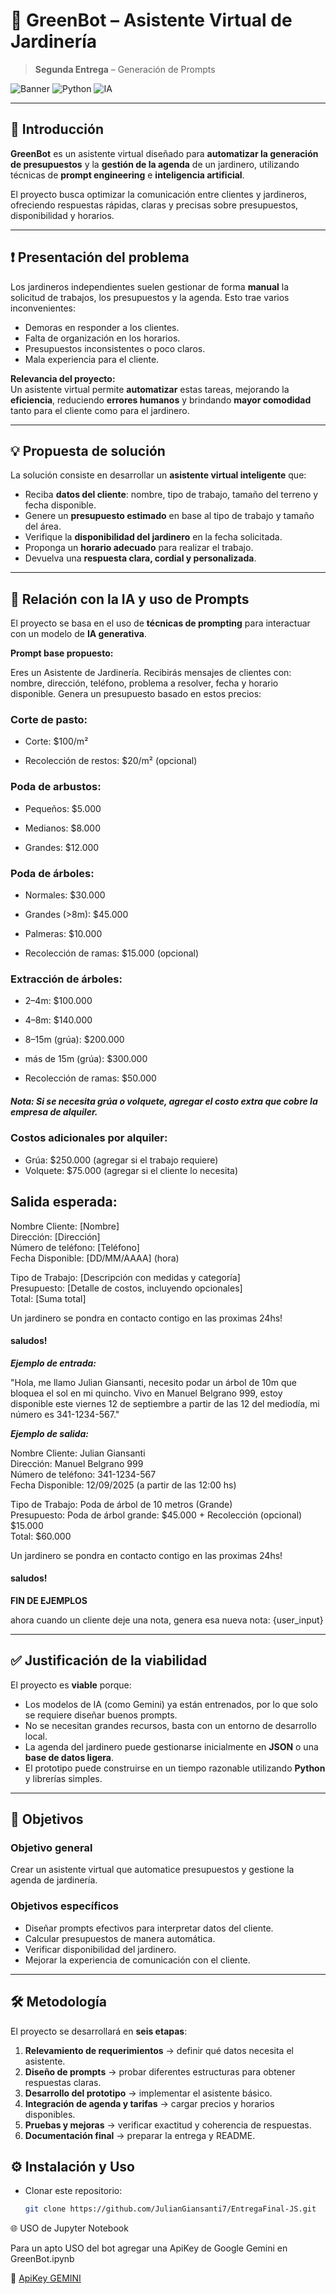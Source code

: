 # 🌿 GreenBot – Asistente Virtual de Jardinería  
> **Segunda Entrega** – Generación de Prompts  

![Banner](https://img.shields.io/badge/Estado-En%20Desarrollo-yellow)
![Python](https://img.shields.io/badge/Python-3.10-blue)
![IA](https://img.shields.io/badge/IA-Prompt%20Engineering-green)

---

## 📝 Introducción  

**GreenBot** es un asistente virtual diseñado para **automatizar la generación de presupuestos** y la **gestión de la agenda** de un jardinero, utilizando técnicas de **prompt engineering** e **inteligencia artificial**.  

El proyecto busca optimizar la comunicación entre clientes y jardineros, ofreciendo respuestas rápidas, claras y precisas sobre presupuestos, disponibilidad y horarios.

---

## ❗ Presentación del problema  

Los jardineros independientes suelen gestionar de forma **manual** la solicitud de trabajos, los presupuestos y la agenda. Esto trae varios inconvenientes:  

- Demoras en responder a los clientes.  
- Falta de organización en los horarios.  
- Presupuestos inconsistentes o poco claros.  
- Mala experiencia para el cliente.  

**Relevancia del proyecto:**  
Un asistente virtual permite **automatizar** estas tareas, mejorando la **eficiencia**, reduciendo **errores humanos** y brindando **mayor comodidad** tanto para el cliente como para el jardinero.  

---

## 💡 Propuesta de solución  

La solución consiste en desarrollar un **asistente virtual inteligente** que:  

- Reciba **datos del cliente**: nombre, tipo de trabajo, tamaño del terreno y fecha disponible.  
- Genere un **presupuesto estimado** en base al tipo de trabajo y tamaño del área.  
- Verifique la **disponibilidad del jardinero** en la fecha solicitada.  
- Proponga un **horario adecuado** para realizar el trabajo.  
- Devuelva una **respuesta clara, cordial y personalizada**.  

---

## 🤖 Relación con la IA y uso de Prompts  

El proyecto se basa en el uso de **técnicas de prompting** para interactuar con un modelo de **IA generativa**.  

**Prompt base propuesto:** 

Eres un Asistente de Jardinería. Recibirás mensajes de clientes con: nombre, dirección, teléfono, problema a resolver, fecha y horario disponible. Genera un presupuesto basado en estos precios:

### Corte de pasto:

- Corte: $100/m²

- Recolección de restos: $20/m² (opcional)

### Poda de arbustos:

- Pequeños: $5.000

- Medianos: $8.000

- Grandes: $12.000

### Poda de árboles:

- Normales: $30.000

- Grandes (>8m): $45.000

- Palmeras: $10.000

- Recolección de ramas: $15.000 (opcional)

### Extracción de árboles:

- 2–4m: $100.000

- 4–8m: $140.000

- 8–15m (grúa): $200.000

- más de 15m (grúa): $300.000

- Recolección de ramas: $50.000

##### Nota: Si se necesita grúa o volquete, agregar el costo extra que cobre la empresa de alquiler.

### Costos adicionales por alquiler:
- Grúa: $250.000 (agregar si el trabajo requiere)
- Volquete: $75.000 (agregar si el cliente lo necesita)

## Salida esperada:

Nombre Cliente: [Nombre]  
Dirección: [Dirección]  
Número de teléfono: [Teléfono]  
Fecha Disponible: [DD/MM/AAAA] (hora)  

Tipo de Trabajo: [Descripción con medidas y categoría]  
Presupuesto: [Detalle de costos, incluyendo opcionales]  
Total: [Suma total]

Un jardinero se pondra en contacto contigo en las proximas 24hs! 

#### saludos!


***Ejemplo de entrada:*** 

"Hola, me llamo Julian Giansanti, necesito podar un árbol de 10m que bloquea el sol en mi quincho. Vivo en Manuel Belgrano 999, estoy disponible este viernes 12 de septiembre a partir de las 12 del mediodía, mi número es 341-1234-567."

***Ejemplo de salida:***

Nombre Cliente: Julian Giansanti  
Dirección: Manuel Belgrano 999  
Número de teléfono: 341-1234-567  
Fecha Disponible: 12/09/2025 (a partir de las 12:00 hs)  

Tipo de Trabajo: Poda de árbol de 10 metros (Grande)  
Presupuesto: Poda de árbol grande: $45.000 + Recolección (opcional) $15.000  
Total: $60.000

Un jardinero se pondra en contacto contigo en las proximas 24hs! 

#### saludos!

**FIN DE EJEMPLOS**

ahora cuando un cliente deje una nota, genera esa nueva nota: 
{user_input}

---


## ✅ Justificación de la viabilidad  

El proyecto es **viable** porque:  

- Los modelos de IA (como Gemini) ya están entrenados, por lo que solo se requiere diseñar buenos prompts.  
- No se necesitan grandes recursos, basta con un entorno de desarrollo local.  
- La agenda del jardinero puede gestionarse inicialmente en **JSON** o una **base de datos ligera**.  
- El prototipo puede construirse en un tiempo razonable utilizando **Python** y librerías simples.  

---

## 🎯 Objetivos  

### **Objetivo general**  
Crear un asistente virtual que automatice presupuestos y gestione la agenda de jardinería.  

### **Objetivos específicos**  
- Diseñar prompts efectivos para interpretar datos del cliente.  
- Calcular presupuestos de manera automática.  
- Verificar disponibilidad del jardinero.  
- Mejorar la experiencia de comunicación con el cliente.  

---

## 🛠️ Metodología

El proyecto se desarrollará en **seis etapas**:  

1. **Relevamiento de requerimientos** → definir qué datos necesita el asistente.  
2. **Diseño de prompts** → probar diferentes estructuras para obtener respuestas claras.  
3. **Desarrollo del prototipo** → implementar el asistente básico.  
4. **Integración de agenda y tarifas** → cargar precios y horarios disponibles.  
5. **Pruebas y mejoras** → verificar exactitud y coherencia de respuestas.  
6. **Documentación final** → preparar la entrega y README.  


## ⚙️ Instalación  y Uso

- Clonar este repositorio:  

   ```bash
   git clone https://github.com/JulianGiansanti7/EntregaFinal-JS.git


🌐 USO de Jupyter Notebook

Para un apto USO del bot agregar una ApiKey de Google Gemini en GreenBot.ipynb

🔗 [ApiKey GEMINI](https://aistudio.google.com/apikey)
